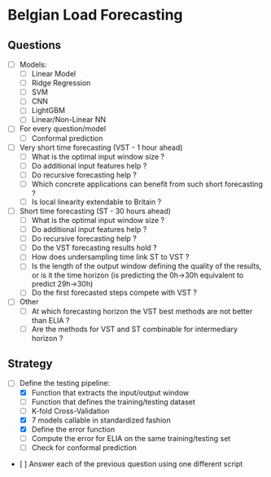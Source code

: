 # Belgian Load Forecasting

## Questions
- [ ] Models:
    - [ ] Linear Model
    - [ ] Ridge Regression
    - [ ] SVM
    - [ ] CNN
    - [ ] LightGBM
    - [ ] Linear/Non-Linear NN
- [ ] For every question/model
    - [ ] Conformal prediction

- [ ] Very short time forecasting (VST - 1 hour ahead)
    - [ ] What is the optimal input window size ?
    - [ ] Do additional input features help ?
    - [ ] Do recursive forecasting help ?
    - [ ] Which concrete applications can benefit from such short forecasting ?
    - [ ] Is local linearity extendable to Britain ?
- [ ] Short time forecasting (ST - 30 hours ahead)
    - [ ] What is the optimal input window size ?
    - [ ] Do additional input features help ?
    - [ ] Do recursive forecasting help ?
    - [ ] Do the VST forecasting results hold ?
    - [ ] How does undersampling time link ST to VST ?
    - [ ] Is the length of the output window defining the quality of the results, or is it the time horizon (is predicting the 0h->30h equivalent to predict 29h->30h)
    - [ ] Do the first forecasted steps compete with VST ?
- [ ] Other
    - [ ] At which forecasting horizon the VST best methods are not better than ELIA ?
    - [ ] Are the methods for VST and ST combinable for intermediary horizon ?

## Strategy
- [ ] Define the testing pipeline:
    - [x] Function that extracts the input/output window
    - [ ] Function that defines the training/testing dataset
    - [ ] K-fold Cross-Validation
    - [x] 7 models callable in standardized fashion
    - [x] Define the error function
    - [ ] Compute the error for ELIA on the same training/testing set
    - [ ] Check for conformal prediction
- [ ] Answer each of the previous question using one different script